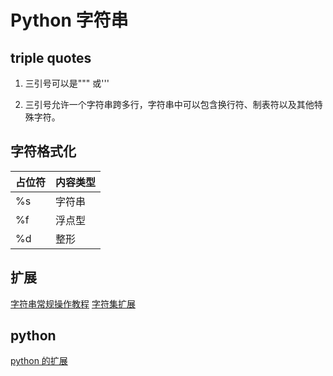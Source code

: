 # Python 字符串

## triple quotes

1. 三引号可以是""" 或'''

2. 三引号允许一个字符串跨多行，字符串中可以包含换行符、制表符以及其他特殊字符。

## 字符格式化

|占位符|内容类型|
|-|-|
|%s|字符串|
|%f|浮点型|
|%d|整形|

## 扩展

[字符串常规操作教程](http://www.runoob.com/python/python-strings.html)
[字符集扩展](https://zhuanlan.zhihu.com/p/27012715)

## python
[python 的扩展](https://cloud.tencent.com/developer/ask/36578)